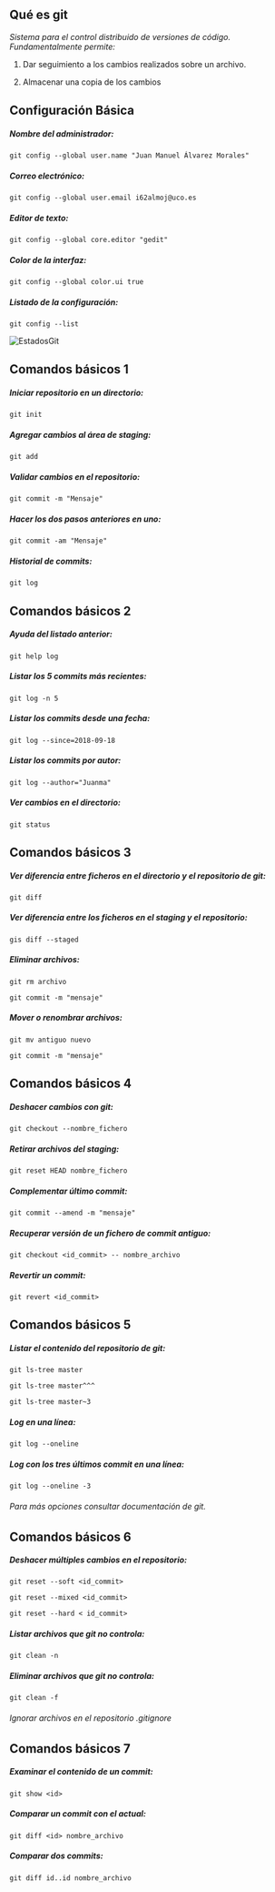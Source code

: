 

## Qué es git

*Sistema para el control distribuido de versiones
de código. Fundamentalmente permite:*
1. Dar seguimiento a los cambios realizados sobre un archivo.

2. Almacenar una copia de los cambios

## Configuración Básica

##### Nombre del administrador:
`git config --global user.name "Juan Manuel Álvarez Morales"`

##### Correo electrónico:
`git config --global user.email i62almoj@uco.es`

##### Editor de texto:
`git config --global core.editor "gedit"`

##### Color de la interfaz:
`git config --global color.ui true`

##### Listado de la configuración:
`git config --list`

![EstadosGit](imagen/estadosGit.png)

## Comandos básicos 1

##### Iniciar repositorio en un directorio:
`git init`

##### Agregar cambios al área de staging:
`git add`

##### Validar cambios en el repositorio:
`git commit -m "Mensaje"`

##### Hacer los dos pasos anteriores en uno:
`git commit -am "Mensaje"`

##### Historial de commits:
`git log`

## Comandos básicos 2

##### Ayuda del listado anterior:
`git help log`

##### Listar los 5 commits más recientes:
`git log -n 5`

##### Listar los commits desde una fecha:
`git log --since=2018-09-18`

##### Listar los commits por autor:
`git log --author="Juanma"`

##### Ver cambios en el directorio:
`git status`

## Comandos básicos 3

##### Ver diferencia entre ficheros en el directorio y el repositorio de git:
`git diff`

##### Ver diferencia entre los ficheros en el staging y el repositorio:
`gis diff --staged`

##### Eliminar archivos:
`git rm archivo`

`git commit -m "mensaje"`

##### Mover o renombrar archivos:
`git mv antiguo nuevo`

`git commit -m "mensaje"`

## Comandos básicos 4

##### Deshacer cambios con git:
`git checkout --nombre_fichero`

##### Retirar archivos del staging:
`git reset HEAD nombre_fichero`

##### Complementar último commit:
`git commit --amend -m "mensaje"`

##### Recuperar versión de un fichero de commit antiguo:
`git checkout <id_commit> -- nombre_archivo`

##### Revertir un commit:
`git revert <id_commit>`

## Comandos básicos 5

##### Listar el contenido del repositorio de git:
`git ls-tree master`

`git ls-tree master^^^`

`git ls-tree master~3`

##### Log en una línea:
`git log --oneline`

##### Log con los tres últimos commit en una línea:
`git log --oneline -3`

###### Para más opciones consultar documentación de git.

## Comandos básicos 6

##### Deshacer múltiples cambios en el repositorio:
`git reset --soft <id_commit>`

`git reset --mixed <id_commit>`

`git reset --hard < id_commit>`

##### Listar archivos que git no controla:
`git clean -n`

##### Eliminar archivos que git no controla:
`git clean -f`

###### Ignorar archivos en el repositorio .gitignore

## Comandos básicos 7

##### Examinar el contenido de un commit:
`git show <id>`

##### Comparar un commit con el actual:
`git diff <id> nombre_archivo`

##### Comparar dos commits:
`git diff id..id nombre_archivo`
